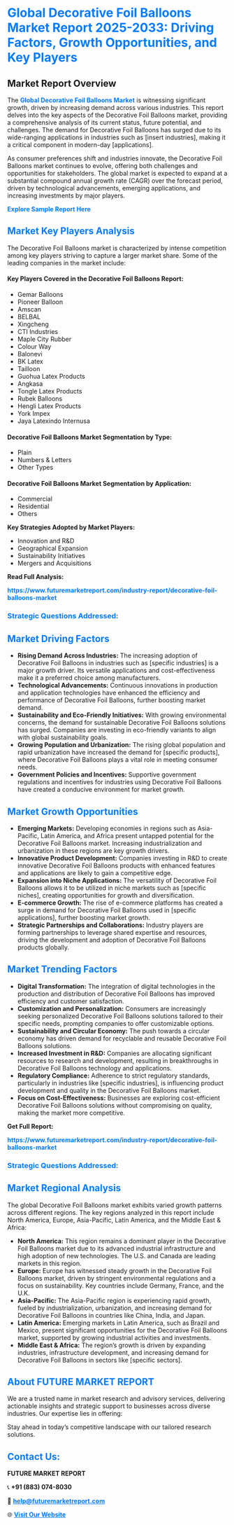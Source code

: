 <h1 style="color: #007BFF;">Global Decorative Foil Balloons Market Report 2025-2033: Driving Factors, Growth Opportunities, and Key Players</h1>

<section id="overview">
<h2>Market Report Overview</h2>
<p>The <a href="https://www.futuremarketreport.com/industry-report/decorative-foil-balloons-market" style="color: #007BFF; text-decoration: none;"><strong>Global Decorative Foil Balloons Market</strong></a> is witnessing significant growth, driven by increasing demand across various industries. This report delves into the key aspects of the Decorative Foil Balloons market, providing a comprehensive analysis of its current status, future potential, and challenges. The demand for Decorative Foil Balloons has surged due to its wide-ranging applications in industries such as [insert industries], making it a critical component in modern-day [applications].</p>
<p>As consumer preferences shift and industries innovate, the Decorative Foil Balloons market continues to evolve, offering both challenges and opportunities for stakeholders. The global market is expected to expand at a substantial compound annual growth rate (CAGR) over the forecast period, driven by technological advancements, emerging applications, and increasing investments by major players.</p>
</section>

<section id="overview">
<p><a href="https://www.futuremarketreport.com/request-sample/reportId=32076" style="color: #007BFF; text-decoration: none;"><strong>Explore Sample Report Here</strong></a></p>
</section>

<section id="key-players">
<h2 style="color: #007BFF;">Market Key Players Analysis</h2>
<p>The Decorative Foil Balloons market is characterized by intense competition among key players striving to capture a larger market share. Some of the leading companies in the market include:</p>
<h4>Key Players Covered in the Decorative Foil Balloons Report:</h4>
<ul><li>Gemar Balloons</li><li>Pioneer Balloon</li><li>Amscan</li><li>BELBAL</li><li>Xingcheng</li><li>CTI Industries</li><li>Maple City Rubber</li><li>Colour Way</li><li>Balonevi</li><li>BK Latex</li><li>Tailloon</li><li>Guohua Latex Products</li><li>Angkasa</li><li>Tongle Latex Products</li><li>Rubek Balloons</li><li>Hengli Latex Products</li><li>York Impex</li><li>Jaya Latexindo Internusa</li></ul>
<h4>Decorative Foil Balloons Market Segmentation by Type:</h4>
<ul><li>Plain</li><li>Numbers &amp; Letters</li><li>Other Types</li></ul>

<h4>Decorative Foil Balloons Market Segmentation by Application:</h4>
<ul><li>Commercial</li><li>Residential</li><li>Others</li></ul>
<p><strong>Key Strategies Adopted by Market Players:</strong></p>
<ul>
<li>Innovation and R&D</li>
<li>Geographical Expansion</li>
<li>Sustainability Initiatives</li>
<li>Mergers and Acquisitions</li>
</ul>
</section>

<section>
<p><strong>Read Full Analysis: </strong></p><a href="https://www.futuremarketreport.com/industry-report/decorative-foil-balloons-market" style="color: #007BFF; text-decoration: none;"><strong>https://www.futuremarketreport.com/industry-report/decorative-foil-balloons-market</strong></a>
<h3 style="color: #007BFF;">Strategic Questions Addressed:</h3>
</section>

<section id="driving-factors">
<h2 style="color: #007BFF;">Market Driving Factors</h2>
<ul>
<li><strong>Rising Demand Across Industries:</strong> The increasing adoption of Decorative Foil Balloons in industries such as [specific industries] is a major growth driver. Its versatile applications and cost-effectiveness make it a preferred choice among manufacturers.</li>
<li><strong>Technological Advancements:</strong> Continuous innovations in production and application technologies have enhanced the efficiency and performance of Decorative Foil Balloons, further boosting market demand.</li>
<li><strong>Sustainability and Eco-Friendly Initiatives:</strong> With growing environmental concerns, the demand for sustainable Decorative Foil Balloons solutions has surged. Companies are investing in eco-friendly variants to align with global sustainability goals.</li>
<li><strong>Growing Population and Urbanization:</strong> The rising global population and rapid urbanization have increased the demand for [specific products], where Decorative Foil Balloons plays a vital role in meeting consumer needs.</li>
<li><strong>Government Policies and Incentives:</strong> Supportive government regulations and incentives for industries using Decorative Foil Balloons have created a conducive environment for market growth.</li>
</ul>
</section>

<section id="growth-opportunities">
<h2 style="color: #007BFF;">Market Growth Opportunities</h2>
<ul>
<li><strong>Emerging Markets:</strong> Developing economies in regions such as Asia-Pacific, Latin America, and Africa present untapped potential for the Decorative Foil Balloons market. Increasing industrialization and urbanization in these regions are key growth drivers.</li>
<li><strong>Innovative Product Development:</strong> Companies investing in R&D to create innovative Decorative Foil Balloons products with enhanced features and applications are likely to gain a competitive edge.</li>
<li><strong>Expansion into Niche Applications:</strong> The versatility of Decorative Foil Balloons allows it to be utilized in niche markets such as [specific niches], creating opportunities for growth and diversification.</li>
<li><strong>E-commerce Growth:</strong> The rise of e-commerce platforms has created a surge in demand for Decorative Foil Balloons used in [specific applications], further boosting market growth.</li>
<li><strong>Strategic Partnerships and Collaborations:</strong> Industry players are forming partnerships to leverage shared expertise and resources, driving the development and adoption of Decorative Foil Balloons products globally.</li>
</ul>
</section>

<section id="trending-factors">
<h2 style="color: #007BFF;">Market Trending Factors</h2>
<ul>
<li><strong>Digital Transformation:</strong> The integration of digital technologies in the production and distribution of Decorative Foil Balloons has improved efficiency and customer satisfaction.</li>
<li><strong>Customization and Personalization:</strong> Consumers are increasingly seeking personalized Decorative Foil Balloons solutions tailored to their specific needs, prompting companies to offer customizable options.</li>
<li><strong>Sustainability and Circular Economy:</strong> The push towards a circular economy has driven demand for recyclable and reusable Decorative Foil Balloons solutions.</li>
<li><strong>Increased Investment in R&D:</strong> Companies are allocating significant resources to research and development, resulting in breakthroughs in Decorative Foil Balloons technology and applications.</li>
<li><strong>Regulatory Compliance:</strong> Adherence to strict regulatory standards, particularly in industries like [specific industries], is influencing product development and quality in the Decorative Foil Balloons market.</li>
<li><strong>Focus on Cost-Effectiveness:</strong> Businesses are exploring cost-efficient Decorative Foil Balloons solutions without compromising on quality, making the market more competitive.</li>
</ul>
</section>

<section>
<p><strong>Get Full Report: </strong></p><a href="https://www.futuremarketreport.com/industry-report/decorative-foil-balloons-market" style="color: #007BFF; text-decoration: none;"><strong>https://www.futuremarketreport.com/industry-report/decorative-foil-balloons-market</strong></a>
<h3 style="color: #007BFF;">Strategic Questions Addressed:</h3>
</section>


<section id="regional-analysis">
<h2 style="color: #007BFF;">Market Regional Analysis</h2>
<p>The global Decorative Foil Balloons market exhibits varied growth patterns across different regions. The key regions analyzed in this report include North America, Europe, Asia-Pacific, Latin America, and the Middle East & Africa:</p>
<ul>
<li><strong>North America:</strong> This region remains a dominant player in the Decorative Foil Balloons market due to its advanced industrial infrastructure and high adoption of new technologies. The U.S. and Canada are leading markets in this region.</li>
<li><strong>Europe:</strong> Europe has witnessed steady growth in the Decorative Foil Balloons market, driven by stringent environmental regulations and a focus on sustainability. Key countries include Germany, France, and the U.K.</li>
<li><strong>Asia-Pacific:</strong> The Asia-Pacific region is experiencing rapid growth, fueled by industrialization, urbanization, and increasing demand for Decorative Foil Balloons in countries like China, India, and Japan.</li>
<li><strong>Latin America:</strong> Emerging markets in Latin America, such as Brazil and Mexico, present significant opportunities for the Decorative Foil Balloons market, supported by growing industrial activities and investments.</li>
<li><strong>Middle East & Africa:</strong> The region’s growth is driven by expanding industries, infrastructure development, and increasing demand for Decorative Foil Balloons in sectors like [specific sectors].</li>
</ul>
</section>

<footer>
<h2 style="color: #007BFF;">About FUTURE MARKET REPORT</h2>
<p>We are a trusted name in market research and advisory services, delivering actionable insights and strategic support to businesses across diverse industries. Our expertise lies in offering:</p>

<p>Stay ahead in today’s competitive landscape with our tailored research solutions.</p>

<h2 style="color: #007BFF;">Contact Us:</h2>
<p><strong>FUTURE MARKET REPORT</strong></p>
<p>📞 <strong>+91 (883) 074-8030</strong></p>
<p>📧 <strong><a href="mailto:help@futuremarketreport.com" style="color: #007BFF;">help@futuremarketreport.com</a></strong></p>
<p>🌐 <strong><a href="https://www.futuremarketreport.com/" style="color: #007BFF;">Visit Our Website</a></strong></p>
</footer>